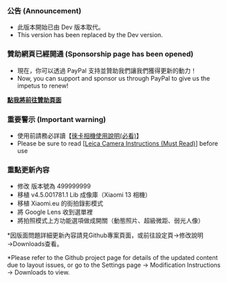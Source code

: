 ### 公告 (Announcement)
- 此版本開始已由 Dev 版本取代。
- This version has been replaced by the Dev version.

### 贊助網頁已經開通 (Sponsorship page has been opened)
- 現在，你可以透過 PayPal 支持並贊助我們讓我們獲得更新的動力！
- Now, you can support and sponsor us through PayPal to give us the impetus to renew!

**[點我將前往贊助頁面](https://paypal.me/holybear0610)**

### 重要警示 (Important warning)
- 使用前請務必詳讀【[徠卡相機使用說明(必看)](https://github.com/a406010503/Miui_Camera/blob/main/Leica.md)】
- Please be sure to read [[Leica Camera Instructions (Must Read)](https://github.com/a406010503/Miui_Camera/blob/main/Leica_en.md)] before use

### 重點更新內容
- 修改 版本號為 499999999
- 移植 v4.5.001781.1 Lib 成像庫（Xiaomi 13 相機）
- 移植 Xiaomi.eu 的街拍錄影模式
- 將 Google Lens 收到選單裡
- 將拍照模式上方功能選項做成開關（動態照片、超級微距、弱光人像）

*因版面問題詳細更新內容請見Github專案頁面，或前往設定頁→修改說明→Downloads查看。

*Please refer to the Github project page for details of the updated content due to layout issues, or go to the Settings page → Modification Instructions → Downloads to view.

